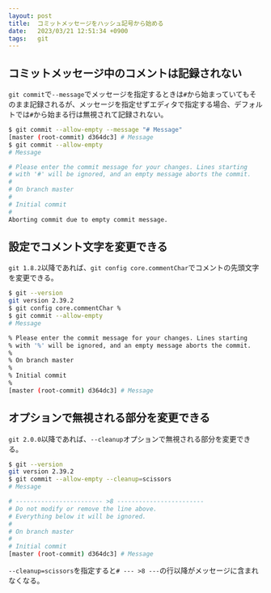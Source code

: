 ```yaml
---
layout: post
title:  コミットメッセージをハッシュ記号から始める
date:   2023/03/21 12:51:34 +0900
tags:   git
---
```


## コミットメッセージ中のコメントは記録されない

`git commit`で`--message`でメッセージを指定するときは`#`から始まっていてもそのまま記録されるが、メッセージを指定せずエディタで指定する場合、デフォルトでは`#`から始まる行は無視されて記録されない。

```sh
$ git commit --allow-empty --message "# Message"
[master (root-commit) d364dc3] # Message
$ git commit --allow-empty
# Message

# Please enter the commit message for your changes. Lines starting
# with '#' will be ignored, and an empty message aborts the commit.
#
# On branch master
#
# Initial commit
#
Aborting commit due to empty commit message.
```

## 設定でコメント文字を変更できる

`git 1.8.2`以降であれば、`git config core.commentChar`でコメントの先頭文字を変更できる。

```sh
$ git --version
git version 2.39.2
$ git config core.commentChar %
$ git commit --allow-empty
# Message

% Please enter the commit message for your changes. Lines starting
% with '%' will be ignored, and an empty message aborts the commit.
%
% On branch master
%
% Initial commit
%
[master (root-commit) d364dc3] # Message
```

## オプションで無視される部分を変更できる

`git 2.0.0`以降であれば、`--cleanup`オプションで無視される部分を変更できる。

```sh
$ git --version
git version 2.39.2
$ git commit --allow-empty --cleanup=scissors
# Message

# ------------------------ >8 ------------------------
# Do not modify or remove the line above.
# Everything below it will be ignored.
#
# On branch master
#
# Initial commit
[master (root-commit) d364dc3] # Message
```

`--cleanup=scissors`を指定すると`# --- >8 ---`の行以降がメッセージに含まれなくなる。
